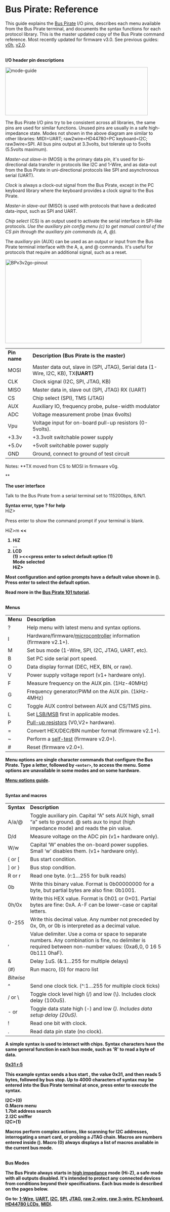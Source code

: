 <h1>Bus Pirate: Reference</h1>

<p>This guide explains the <a href='http://www.buspirate.com/'>Bus Pirate</a> I/O pins, describes each menu available from the Bus Pirate terminal, and documents the syntax functions for each protocol library. This is the master updated copy of the Bus Pirate command reference. Most recently updated for firmware v3.0. See previous guides: <a href='http://www.buspirate.com'>v0h</a>, <a href='http://dangerousprototypes.com/2009/08/08/bus-pirate-menu-protocol-and-syntax-guide/'>v2.0</a>.<br />

<a> </a><br />
<strong>I/O header pin descriptions</strong><em><br />
</em></p>
<p><img src='http://wherelabs.files.wordpress.com/2009/08/mode-guide.png?w=450&#038;h=152' alt='mode-guide' height='152' width='450' title='mode-guide' /></p>
<p>The Bus Pirate I/O pins try to be consistent across all libraries, the same pins are used for similar functions. Unused pins are usually  in a safe high-impedance state. Modes not shown in the above diagram are similar to other libraries: MIDI=UART; raw2wire=HD44780=PC keyboard=I2C; raw3wire=SPI. All bus pins output at 3.3volts, but tolerate up to 5volts (5.5volts maximum).</p>
<p><em>Master-out slave-in</em> (MOSI) is the primary data pin, it's used for bi-directional data transfer in protocols like I2C and 1-Wire, and as data-out from the Bus Pirate in uni-directional protocols like SPI and asynchronous serial (UART).</p>
<p><em>Clock</em> is always a clock-out signal from the Bus Pirate, except in the PC keyboard library where the keyboard provides a clock signal <span>to</span> the Bus Pirate.</p>

<p><em>Master-in slave-out</em> (MISO) is used with protocols that have a dedicated data-input, such as SPI and UART.</p>
<p><em>Chip select</em> (CS) is an output used to activate the serial interface in SPI-like protocols. <em>Use the auxiliary pin config menu (c) to get manual control of the CS pin through the auxiliary pin commands (a, A, @).</em></p>
<p>The <em>auxiliary</em> pin (AUX) can be used as an output or input from the Bus Pirate terminal interface with the A, a, and @ commands. It's useful for protocols that require an additional signal, such as a reset.</p>
<p><img src='http://wherelabs.files.wordpress.com/2009/07/bpv3v2go-pinout.png?w=430&#038;h=265' alt='BPv3v2go-pinout' height='265' width='430' title='BPv3v2go-pinout' /></p>
<table border='0'>

<tbody>
<tr>
<td><strong>Pin name<br />
</strong></td>
<td><strong>Description (Bus Pirate is the master)</strong></td>
</tr>
<tr>
<td>MOSI</td>
<td>Master data out, slave in (SPI, JTAG), Serial data (1-Wire, I2C, KB), TX<b>(UART)</td>
</tr></b><tr>
<td>CLK</td>

<td>Clock signal (I2C, SPI, JTAG, KB)</td>
</tr>
<tr>
<td>MISO</td>
<td>Master data in, slave out (SPI, JTAG) RX (UART)</td>
</tr>
<tr>
<td>CS<b></td></b><td>Chip select (SPI), TMS (JTAG)</td>
</tr>
<tr>
<td>AUX</td>

<td>Auxiliary IO, frequency probe, pulse-width modulator</td>
</tr>
<tr>
<td>ADC</td>
<td>Voltage measurement probe (max 6volts)</td>
</tr>
<tr>
<td>Vpu</td>
<td>Voltage input for on-board pull-up resistors (0-5volts).</td>
</tr>
<tr>
<td>+3.3v</td>

<td>+3.3volt switchable power supply</td>
</tr>
<tr>
<td>+5.0v</td>
<td>+5volt switchable power supply</td>
</tr>
<tr>
<td>GND</td>
<td>Ground, connect to ground of test circuit</td>
</tr>
</tbody>
</table>

<p>Notes: **TX moved from CS to MOSI in firmware v0g.</p>**<p><strong>The user interface<br />
</strong></p>
<p>Talk to the Bus Pirate from a serial terminal set to 115200bps, 8/N/1.</p>
<p><b>Syntax error, type ? for help</b><br />
HiZ></p>
<p>Press enter to show the command prompt if your terminal is blank.</p>
<p>HiZ>m <strong><<<set mode command</strong><br />

1. HiZ<br />
...<br />
10. LCD<br />
(1) ><strong><<<press enter to select default option (1)</strong><br />
Mode selected<br />
HiZ></p>
<p>Most configuration and option prompts have a default value shown in (). Press enter to select the default option.</p>
<p>Read more in the <a href='http://dangerousprototypes.com/2009/07/23/bus-pirate-101/'>Bus Pirate 101 tutorial</a>.<br />

<a> </a><br />
<strong>Menus</strong></p>
<table border='0'>
<tbody>
<tr>
<td><strong>Menu</strong></td>
<td><strong>Description</strong></td>
</tr>
<tr>
<td>?</td>
<td>Help menu with latest menu and syntax options.</td>

</tr>
<tr>
<td>I</td>
<td>Hardware/firmware/<a href='http://dangerousprototypes.com/2009/08/07/find-your-bus-pirates-pic-revision/'>microcontroller</a> information<a href='http://dangerousprototypes.com/2009/08/07/find-your-bus-pirates-pic-revision/'></a> (firmware v2.1+).</td>
</tr>
<tr>
<td>M</td>
<td>Set bus mode (1-Wire, SPI, I2C, JTAG, UART, etc).</td>

</tr>
<tr>
<td>B</td>
<td>Set PC side serial port speed.</td>
</tr>
<tr>
<td>O</td>
<td>Data display format (DEC, HEX, BIN, or raw).</td>
</tr>
<tr>
<td>V</td>
<td>Power supply voltage report (v1+ hardware only).</td>

</tr>
<tr>
<td>F</td>
<td>Measure frequency on the AUX pin. (1Hz-40MHz)</td>
</tr>
<tr>
<td>G</td>
<td>Frequency generator/PWM on the AUX pin. (1kHz-4MHz)</td>
</tr>
<tr>
<td>C</td>
<td>Toggle AUX control between AUX and CS/TMS pins.</td>

</tr>
<tr>
<td>L</td>
<td>Set <a href='http://en.wikipedia.org/wiki/Least_significant_bit'>LSB/MSB</a> first in applicable modes.</td>
</tr>
<tr>
<td>P</td>
<td><a href='http://dangerousprototypes.com/2009/07/27/bus-pirate-practical-guide-to-pull-up-resistors/'>Pull-up resistors</a> (V0,V2+ hardware).</td>

</tr>
<tr>
<td>=</td>
<td>Convert HEX/DEC/BIN number format (firmware v2.1+).</td>
</tr>
<tr>
<td>~</td>
<td>Perform a <a href='http://dangerousprototypes.com/2009/07/28/bus-pirate-self-test-guide/'>self-test</a> (firmware v2.0+).</td>
</tr>
<tr>

<td>#</td>
<td>Reset (firmware v2.0+).</td>
</tr>
</tbody>
</table>
<p>Menu options are single character commands that configure the Bus Pirate. Type a letter, followed by <code>&lt;enter&gt;</code>, to access the menu. Some options are unavailable in some modes and on some hardware.</p>
<p><a href='http://dangerousprototypes.com/bus-pirate-manual/bus-pirate-menu-options-guide/'>Menu options guide</a>.</p>
<p><a> </a><br />
<strong>Syntax and macros</strong></p>

<table border='0'>
<tbody>
<tr>
<td><strong>Syntax</strong></td>
<td><strong>Description</strong></td>
</tr>
<tr>
<td>A/a/@</td>
<td>Toggle auxiliary pin. Capital “A” sets AUX high, small “a” sets to ground. @ sets aux to input (high impedance mode) and reads the pin value.</td>
</tr>
<tr>
<td>D/d</td>

<td>Measure voltage on the ADC pin (v1+ hardware only).</td>
</tr>
<tr>
<td>W/w</td>
<td>Capital ‘W’ enables the on-board power supplies. Small ‘w’ disables them. (v1+ hardware only).</td>
</tr>
<tr>
<td>{ or [</td>
<td>Bus start condition.</td>
</tr>
<tr>
<td>] or }</td>

<td>Bus stop condition.</td>
</tr>
<tr>
<td>R or r</td>
<td>Read one byte. (r:1…255 for bulk reads)</td>
</tr>
<tr>
<td>0b</td>
<td>Write this binary value. Format is 0b00000000 for a byte, but partial bytes are also fine: 0b1001.</td>
</tr>
<tr>
<td>0h/0x</td>

<td>Write this HEX value. Format is 0h01 or 0×01. Partial bytes are fine: 0xA. A-F can be lower-case or capital letters.</td>
</tr>
<tr>
<td>0-255</td>
<td>Write this decimal value. Any number not preceded by 0x, 0h, or 0b is interpreted as a decimal value.</td>
</tr>
<tr>
<td>,</td>
<td>Value delimiter. Use a coma or space to separate numbers. Any combination is fine, no delimiter is required between non-number values: {0xa6,0, 0 16 5 0b111 0haF}.</td>
</tr>
<tr>
<td>&</td>

<td>Delay 1uS. (&:1…255 for multiple delays)</td>
</tr>
<tr>
<td>(#)</td>
<td>Run macro, (0) for macro list</td>
</tr>
<tr>
<td><em>Bitwise</em></td>
<td></td>
</tr>
<tr>
<td>^</td>

<td>Send one clock tick. (^:1…255 for multiple clock ticks)</td>
</tr>
<tr>
<td>/ or \</td>
<td>Toggle clock level high (/) and low (\). Includes clock delay (100uS).</td>
</tr>
<tr>
<td>- or <i></td></i><td>Toggle data state high (-) and low (<i>). Includes data setup delay (20uS).</td>
</tr></i><tr>
<td>!</td>

<td>Read one bit with clock.</td>
</tr>
<tr>
<td>.</td>
<td>Read data pin state (no clock).</td>
</tr>
</tbody>
</table>
<p>A simple syntax is used to interact with chips. Syntax characters have the same general function in each bus mode, such as 'R' to read a byte of data.</p>
<p><a href='.md'>0x31 r:5</a></p>

<p>This example syntax sends a bus start , the value 0x31, and then reads 5 bytes, followed by bus stop. Up to 4000 characters of syntax may be entered into the Bus Pirate terminal at once, press enter to execute the syntax.</p>
<p>I2C>(0)<br />
0.Macro menu<br />
1.7bit address search<br />
2.I2C sniffer<br />
I2C>(1)</p>
<p>Macros perform complex actions, like scanning for I2C addresses, interrogating a smart card, or probing a JTAG chain. Macros are numbers entered inside (). Macro (0) always displays a list of macros available in the current bus mode.</p>

<p><a> </a><br />
<strong>Bus Modes</strong></p>
<p>The Bus Pirate always starts in <a href='http://en.wikipedia.org/wiki/High_impedance'>high impedance</a> mode (Hi-Z), a safe mode with all outputs disabled. It's intended to protect any connected devices from conditions beyond their specifications. Each bus mode is described on the pages below.</p>
<p>Go to: <a href='http://dangerousprototypes.com/bus-pirate-manual/bus-pirate-1-wire-guide/'>1-Wire</a>, <a href='http://dangerousprototypes.com/bus-pirate-manual/bus-pirate-uart-guide/'>UART</a>, <a href='http://dangerousprototypes.com/bus-pirate-manual/i2c-guide/'>I2C</a>, <a href='http://dangerousprototypes.com/bus-pirate-manual/bus-pirate-spi-guide/'>SPI</a>, <a href='http://dangerousprototypes.com/bus-pirate-manual/bus-pirate-jtag-guide/'>JTAG</a>, <a href='http://dangerousprototypes.com/bus-pirate-manual/bus-pirate-raw2wire-guide/'>raw 2-wire</a>, <a href='http://dangerousprototypes.com/bus-pirate-manual/bus-pirate-raw-3-wire-guide/'>raw 3-wire</a>, <a href='http://dangerousprototypes.com/bus-pirate-manual/bus-pirate-keyboard-guide/'>PC keyboard</a>, <a href='http://dangerousprototypes.com/bus-pirate-manual/bus-pirate-hd44780-lcd-library/'>HD44780 LCDs</a>, <a href='http://dangerousprototypes.com/bus-pirate-manual/bus-pirate-uart-guide/'>MIDI</a>.<a href='http://dangerousprototypes.com/bus-pirate-manual/bus-pirate-hd44780-lcd-library/'></a><em> </em></p>